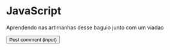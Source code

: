 # JavaScript

Aprendendo nas artimanhas desse baguio junto com um viadao

<input class="button" type="submit" value="Post comment (input)">
